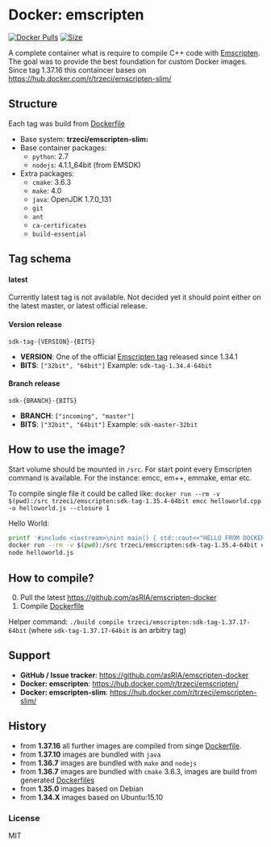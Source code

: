# Docker: emscripten
[![Docker Pulls](https://img.shields.io/docker/pulls/trzeci/emscripten.svg)](https://store.docker.com/community/images/trzeci/emscripten/) [![Size](https://images.microbadger.com/badges/image/trzeci/emscripten.svg)](https://microbadger.com/images/trzeci/emscripten/)


A complete container what is require to compile C++ code with [Emscripten](http://emscripten.org). The goal was to provide the best foundation for custom Docker images.
Since tag 1.37.16 this containcer bases on https://hub.docker.com/r/trzeci/emscripten-slim/

## Structure
Each tag was build from [Dockerfile](https://github.com/asRIA/emscripten-docker/blob/master/Dockerfile)
* Base system: **trzeci/emscripten-slim:**
* Base container packages: 
  * `python`: 2.7
  * `nodejs`: 4.1.1_64bit (from EMSDK)
* Extra packages: 
  * `cmake`: 3.6.3
  * `make`: 4.0
  * `java`: OpenJDK 1.7.0_131
  * `git`
  * `ant`
  * `ca-certificates`
  * `build-essential`

## Tag schema
#### latest
Currently latest tag is not available. Not decided yet it should point either on the latest master, or latest official release. 

#### Version release
`sdk-tag-{VERSION}-{BITS}`
* **VERSION**: One of the official [Emscripten tag](https://github.com/kripken/emscripten/tags) released since 1.34.1
* **BITS**: `["32bit", "64bit"]`
Example: `sdk-tag-1.34.4-64bit`

#### Branch release
`sdk-{BRANCH}-{BITS}`
* **BRANCH**: `["incoming", "master"]`
* **BITS**: `["32bit", "64bit"]`
Example: `sdk-master-32bit`


## How to use the image?
Start volume should be mounted in `/src`. 
For start point every Emscripten command is available. For the instance: emcc, em++, emmake, emar etc.

To compile single file it could be called like:
`docker run --rm -v $(pwd):/src trzeci/emscripten:sdk-tag-1.35.4-64bit emcc helloworld.cpp -o helloworld.js --closure 1`

Hello World:
```bash
printf '#include <iostream>\nint main() { std::cout<<"HELLO FROM DOCKER C++"<<std::endl; return 0; }' > helloworld.cpp
docker run --rm -v $(pwd):/src trzeci/emscripten:sdk-tag-1.35.4-64bit emcc helloworld.cpp -o helloworld.js --closure 1
node helloworld.js
```

## How to compile?
0. Pull the latest https://github.com/asRIA/emscripten-docker
0. Compile [Dockerfile](https://github.com/asRIA/emscripten-docker/blob/master/docker/trzeci/emscripten/Dockerfile)

Helper command: `./build compile trzeci/emscripten:sdk-tag-1.37.17-64bit` (where `sdk-tag-1.37.17-64bit` is an arbitry tag)

## Support 
* **GitHub / Issue tracker**: https://github.com/asRIA/emscripten-docker
* **Docker: emscripten**: https://hub.docker.com/r/trzeci/emscripten/
* **Docker: emscripten-slim**: https://hub.docker.com/r/trzeci/emscripten-slim/

## History
* from **1.37.16** all further images are compiled from singe [Dockerfile](https://github.com/asRIA/emscripten-docker/blob/master/docker/trzeci/emscripten/Dockerfile).
* from **1.37.10** images are bundled with `java`
* from **1.36.7** images are bundled with `make` and `nodejs`
* from **1.36.7** images are bundled with `cmake` 3.6.3, images are build from generated [Dockerfiles](https://github.com/asRIA/emscripten-docker/tree/f738f061c8068ec24124c37286eafec01d54a6ef/configs)
* from **1.35.0** images based on Debian
* from **1.34.X** images based on Ubuntu:15.10

### License
MIT
